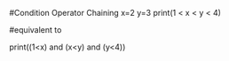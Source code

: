 #Condition Operator Chaining
x=2
y=3
print(1 < x < y < 4)

#equivalent to 

print((1<x) and (x<y) and (y<4))

